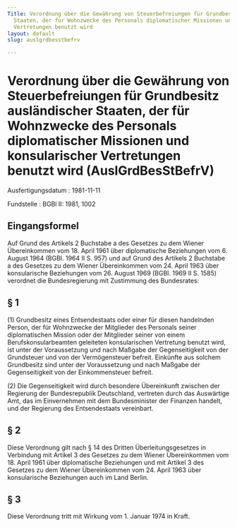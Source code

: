 ```yaml
---
Title: Verordnung über die Gewährung von Steuerbefreiungen für Grundbesitz ausländischer
  Staaten, der für Wohnzwecke des Personals diplomatischer Missionen und konsularischer
  Vertretungen benutzt wird
layout: default
slug: auslgrdbesstbefrv

---
```


# Verordnung über die Gewährung von Steuerbefreiungen für Grundbesitz ausländischer Staaten, der für Wohnzwecke des Personals diplomatischer Missionen und konsularischer Vertretungen benutzt wird (AuslGrdBesStBefrV)

Ausfertigungsdatum
:   1981-11-11

Fundstelle
:   BGBl II: 1981, 1002



## Eingangsformel

Auf Grund des Artikels 2 Buchstabe a des Gesetzes zu dem Wiener
Übereinkommen vom 18. April 1961 über diplomatische Beziehungen vom 6.
August 1964 (BGBl. 1964 II S. 957) und auf Grund des Artikels 2
Buchstabe a des Gesetzes zu dem Wiener Übereinkommen vom 24. April
1963 über konsularische Beziehungen vom 26. August 1969 (BGBl. 1969 II
S. 1585) verordnet die Bundesregierung mit Zustimmung des Bundesrates:


## § 1

(1) Grundbesitz eines Entsendestaats oder einer für diesen handelnden
Person, der für Wohnzwecke der Mitglieder des Personals seiner
diplomatischen Mission oder der Mitglieder seiner von einem
Berufskonsularbeamten geleiteten konsularischen Vertretung benutzt
wird, ist unter der Voraussetzung und nach Maßgabe der Gegenseitigkeit
von der Grundsteuer und von der Vermögensteuer befreit. Einkünfte aus
solchem Grundbesitz sind unter der Voraussetzung und nach Maßgabe der
Gegenseitigkeit von der Einkommensteuer befreit.

(2) Die Gegenseitigkeit wird durch besondere Übereinkunft zwischen der
Regierung der Bundesrepublik Deutschland, vertreten durch das
Auswärtige Amt, das im Einvernehmen mit dem Bundesminister der
Finanzen handelt, und der Regierung des Entsendestaats vereinbart.


## § 2

Diese Verordnung gilt nach § 14 des Dritten Überleitungsgesetzes in
Verbindung mit Artikel 3 des Gesetzes zu dem Wiener Übereinkommen vom
18\. April 1961 über diplomatische Beziehungen und mit Artikel 3 des
Gesetzes zu dem Wiener Übereinkommen vom 24. April 1963 über
konsularische Beziehungen auch im Land Berlin.


## § 3

Diese Verordnung tritt mit Wirkung vom 1. Januar 1974 in Kraft.

